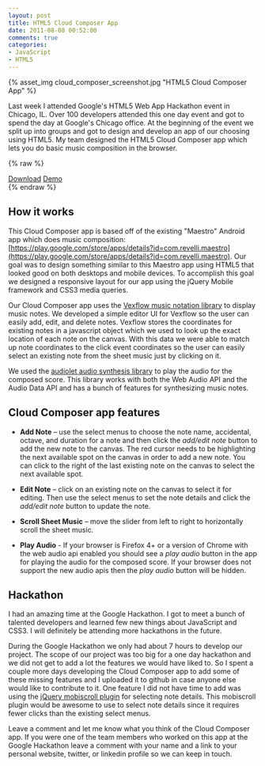 ```yaml
---
layout: post
title: HTML5 Cloud Composer App
date: 2011-08-08 00:52:00
comments: true
categories:
- JavaScript
- HTML5
---
```


{% asset_img cloud_composer_screenshot.jpg "HTML5 Cloud Composer App" %}

Last week I attended Google's HTML5 Web App Hackathon event in Chicago, IL. Over 100 developers attended this one day event and got to spend the day at Google's Chicago office. At the beginning of the event we split up into groups and got to design and develop an app of our choosing using HTML5. My team designed the HTML5 Cloud Composer app which lets you do basic music composition in the browser.

<!--more-->


{% raw %}
<div class="button-container">
  <a href="https://github.com/gregjopa/HTML5-Cloud-Composer" class="btn btn--primary">Download</a>
  <a href="http://gregjopa.com/HTML5-Cloud-Composer/" class="btn btn--primary">Demo</a>
</div>
{% endraw %}


## How it works

This Cloud Composer app is based off of the existing "Maestro" Android app which does music composition: [https://play.google.com/store/apps/details?id=com.revelli.maestro](https://play.google.com/store/apps/details?id=com.revelli.maestro). Our goal was to design something similar to this Maestro app using HTML5 that looked good on both desktops and mobile devices. To accomplish this goal we designed a responsive layout for our app using the jQuery Mobile framework and CSS3 media queries.

Our Cloud Composer app uses the [Vexflow music notation library](http://www.vexflow.com/) to display music notes. We developed a simple editor UI for Vexflow so the user can easily add, edit, and delete notes. Vexflow stores the coordinates for existing notes in a javascript object which we used to look up the exact location of each note on the canvas. With this data we were able to match up note coordinates to the click event coordinates so the user can easily select an existing note from the sheet music just by clicking on it.

We used the [audiolet audio synthesis library](https://github.com/oampo/Audiolet) to play the audio for the composed score. This library works with both the Web Audio API and the Audio Data API and has a bunch of features for synthesizing music notes.

## Cloud Composer app features

* __Add Note__ – use the select menus to choose the note name, accidental, octave, and duration for a note and then click the <em>add/edit note</em> button to add the new note to the canvas. The red cursor needs to be highlighting the next available spot on the canvas in order to add a new note. You can click to the right of the last existing note on the canvas to select the next available spot.

* __Edit Note__ – click on an existing note on the canvas to select it for editing. Then use the select menus to set the note details and click the _add/edit note_ button to update the note.

* __Scroll Sheet Music__ – move the slider from left to right to horizontally scroll the sheet music.

* __Play Audio__ - If your browser is Firefox 4+ or a version of Chrome with the web audio api enabled you should see a <em>play audio</em> button in the app for playing the audio for the composed score. If your browser does not support the new audio apis then the _play audio_ button will be hidden.

## Hackathon

I had an amazing time at the Google Hackathon. I got to meet a bunch of talented developers and learned few new things about JavaScript and CSS3. I will definitely be attending more hackathons in the future.

During the Google Hackathon we only had about 7 hours to develop our project. The scope of our project was too big for a one day hackathon and we did not get to add a lot the features we would have liked to. So I spent a couple more days developing the Cloud Composer app to add some of these missing features and I uploaded it to github in case anyone else would like to contribute to it. One feature I did not have time to add was using the [jQuery mobiscroll plugin](https://code.google.com/archive/p/mobiscroll/) for selecting note details. This mobiscroll plugin would be awesome to use to select note details since it requires fewer clicks than the existing select menus.

Leave a comment and let me know what you think of the Cloud Composer app. If you were one of the team members who worked on this app at the Google Hackathon leave a comment with your name and a link to your personal website, twitter, or linkedin profile so we can keep in touch.
